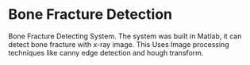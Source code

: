 # Bone Fracture Detection
Bone Fracture Detecting System.
The system was built in Matlab, it can detect bone fracture with x-ray image.
This Uses Image processing techniques like canny edge detection and hough transform.